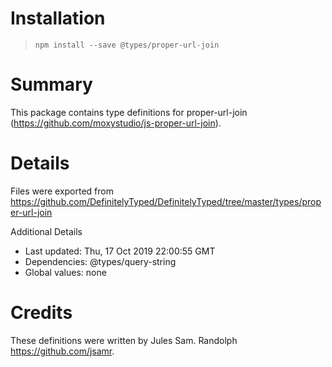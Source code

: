 # Installation
> `npm install --save @types/proper-url-join`

# Summary
This package contains type definitions for proper-url-join (https://github.com/moxystudio/js-proper-url-join).

# Details
Files were exported from https://github.com/DefinitelyTyped/DefinitelyTyped/tree/master/types/proper-url-join

Additional Details
 * Last updated: Thu, 17 Oct 2019 22:00:55 GMT
 * Dependencies: @types/query-string
 * Global values: none

# Credits
These definitions were written by Jules Sam. Randolph <https://github.com/jsamr>.
